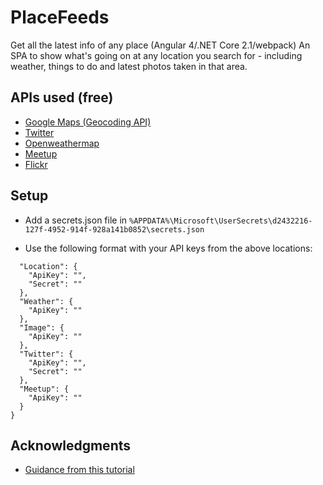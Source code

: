 # PlaceFeeds
Get all the latest info of any place (Angular 4/.NET Core 2.1/webpack)
An SPA to show what's going on at any location you search for - including weather, things to do and latest photos taken in that area.

## APIs used (free)

* [Google Maps (Geocoding API)](https://developers.google.com/maps/documentation/)
* [Twitter](https://developer.twitter.com/en/docs)
* [Openweathermap](https://openweathermap.org/api)
* [Meetup](https://www.meetup.com/meetup_api/)
* [Flickr](https://www.flickr.com/services/api/)

## Setup

* Add a secrets.json file in ```%APPDATA%\Microsoft\UserSecrets\d2432216-127f-4952-914f-928a141b0852\secrets.json```

* Use the following format with your API keys from the above locations:
```{
  "Location": {
    "ApiKey": "",
    "Secret": ""
  },
  "Weather": {
    "ApiKey": ""
  },
  "Image": {
    "ApiKey": ""
  },
  "Twitter": {
    "ApiKey": "",
    "Secret": ""
  },
  "Meetup": {
    "ApiKey": ""
  }
}
```

## Acknowledgments

* [Guidance from this tutorial](https://channel9.msdn.com/Events/Visual-Studio/Visual-Studio-2017-Launch/WEB-103)